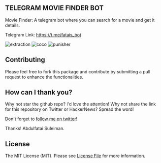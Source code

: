 ## TELEGRAM MOVIE FINDER BOT
Movie Finder: A telegram bot where you can search for a movie and get it details.

Telegram Link: https://t.me/fatais_bot

![extraction](https://user-images.githubusercontent.com/46509072/88102289-38b35b00-cb97-11ea-89e4-0d8c6398a2de.png)
![coco](https://user-images.githubusercontent.com/46509072/88102331-4b2d9480-cb97-11ea-9f7d-23c1df6263f4.png)
![punisher](https://user-images.githubusercontent.com/46509072/88102371-5a144700-cb97-11ea-9d1e-f82025ddfcff.png)



## Contributing

Please feel free to fork this package and contribute by submitting a pull request to enhance the functionalities.

## How can I thank you?

Why not star the github repo? I'd love the attention! Why not share the link for this repository on Twitter or HackerNews? Spread the word!

Don't forget to [follow me on twitter](https://twitter.com/iamnotstatic)!

Thanks!
Abdulfatai Suleiman.

## License

The MIT License (MIT). Please see [License File](LICENSE.md) for more information.

